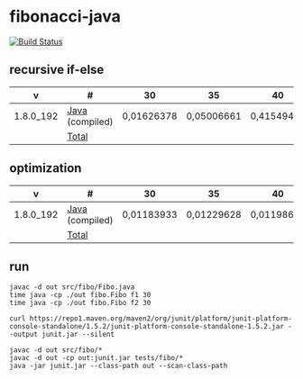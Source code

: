 # fibonacci-java

[![Build Status](https://travis-ci.org/xaoc-303/fibonacci-java.svg?branch=master)](https://travis-ci.org/xaoc-303/fibonacci-java)

## recursive if-else

| v | # | 30 | 35 | 40 | 45 |
| --- | --- | --- | --- | --- | --- |
| 1.8.0_192 | [Java](./src/fibo/Fibo.java) (compiled) | 0,01626378 | 0,05006661 | 0,41549475 | 4,47823378 |
| | [Total](https://github.com/xaoc-303/fibonacci) | | | | |

## optimization

| v | # | 30 | 35 | 40 | 45 |
| --- | --- | --- | --- | --- | --- |
| 1.8.0_192 | [Java](./src/fibo/Fibo.java) (compiled) | 0,01183933 | 0,01229628 | 0,01198657 | 0,01203628 |
| | [Total](https://github.com/xaoc-303/fibonacci) | | | | |

## run

```
javac -d out src/fibo/Fibo.java
time java -cp ./out fibo.Fibo f1 30
time java -cp ./out fibo.Fibo f2 30
```

```
curl https://repo1.maven.org/maven2/org/junit/platform/junit-platform-console-standalone/1.5.2/junit-platform-console-standalone-1.5.2.jar --output junit.jar --silent

javac -d out src/fibo/*
javac -d out -cp out:junit.jar tests/fibo/*
java -jar junit.jar --class-path out --scan-class-path
```
